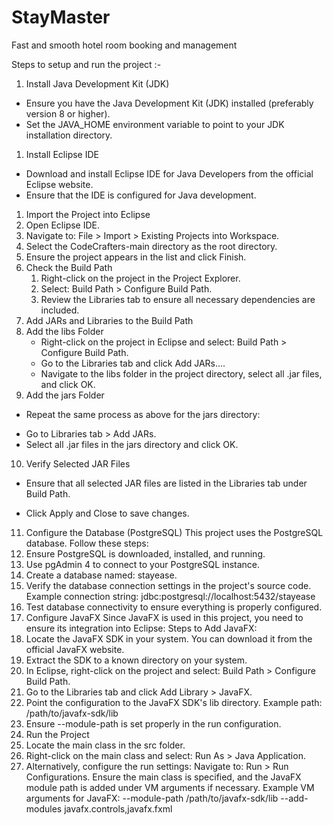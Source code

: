 # StayMaster
Fast and smooth hotel room booking and management

Steps to setup and run the project :-

1. Install Java Development Kit (JDK)

- Ensure you have the Java Development Kit (JDK) installed (preferably version 8 or higher).
- Set the JAVA_HOME environment variable to point to your JDK installation directory.

1. Install Eclipse IDE

- Download and install Eclipse IDE for Java Developers from the official Eclipse website.
- Ensure that the IDE is configured for Java development.

1. Import the Project into Eclipse
2. Open Eclipse IDE.
3. Navigate to:
File > Import > Existing Projects into Workspace.
4. Select the CodeCrafters-main directory as the root directory.
5. Ensure the project appears in the list and click Finish.
6. Check the Build Path
    1. Right-click on the project in the Project Explorer.
    2. Select:
    Build Path > Configure Build Path.
    3. Review the Libraries tab to ensure all necessary dependencies are included.
7. Add JARs and Libraries to the Build Path
8. Add the libs Folder
    - Right-click on the project in Eclipse and select:
    Build Path > Configure Build Path.
    - Go to the Libraries tab and click Add JARs....
    - Navigate to the libs folder in the project directory, select all .jar files, and click OK.
9. Add the jars Folder

* Repeat the same process as above for the jars directory:
- Go to Libraries tab > Add JARs.
- Select all .jar files in the jars directory and click OK.

10. Verify Selected JAR Files

* Ensure that all selected JAR files are listed in the Libraries tab under Build Path.
- Click Apply and Close to save changes.

11. Configure the Database (PostgreSQL)
This project uses the PostgreSQL database. Follow these steps:
1. Ensure PostgreSQL is downloaded, installed, and running.
2. Use pgAdmin 4 to connect to your PostgreSQL instance.
3. Create a database named: stayease.
4. Verify the database connection settings in the project's source code. Example connection string:
jdbc:postgresql://localhost:5432/stayease
5. Test database connectivity to ensure everything is properly configured.
12. Configure JavaFX
Since JavaFX is used in this project, you need to ensure its integration into Eclipse:
Steps to Add JavaFX:
1. Locate the JavaFX SDK in your system. You can download it from the official JavaFX website.
2. Extract the SDK to a known directory on your system.
3. In Eclipse, right-click on the project and select:
Build Path > Configure Build Path.
4. Go to the Libraries tab and click Add Library > JavaFX.
5. Point the configuration to the JavaFX SDK's lib directory. Example path:
/path/to/javafx-sdk/lib
6. Ensure --module-path is set properly in the run configuration.
13. Run the Project
1. Locate the main class in the src folder.
2. Right-click on the main class and select:
Run As > Java Application.
3. Alternatively, configure the run settings:
Navigate to: Run > Run Configurations.
Ensure the main class is specified, and the JavaFX module path is added under VM arguments if necessary.
Example VM arguments for JavaFX:
--module-path /path/to/javafx-sdk/lib --add-modules javafx.controls,javafx.fxml
